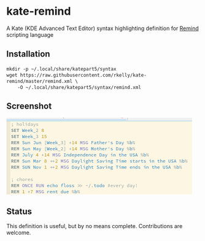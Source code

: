 # kate-remind

A Kate (KDE Advanced Text Editor) syntax highlighting definition for [Remind](https://www.roaringpenguin.com/products/remind) scripting language

## Installation

```
mkdir -p ~/.local/share/katepart5/syntax
wget https://raw.githubusercontent.com/rkelly/kate-remind/master/remind.xml \
    -O ~/.local/share/katepart5/syntax/remind.xml
```
## Screenshot

![](https://github.com/rkelly/kate-remind/blob/master/screenshot.png)

## Status

This definition is useful, but by no means complete. Contributions are welcome.
